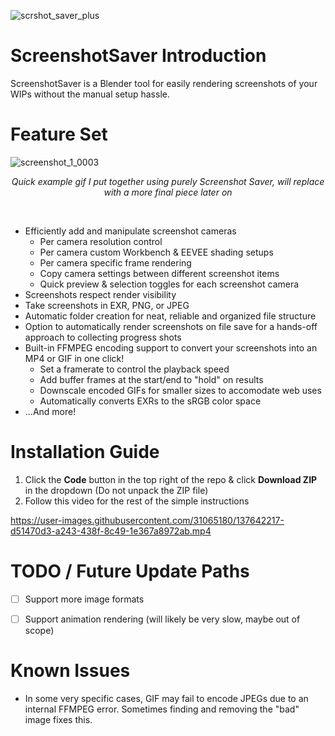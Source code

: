 ![scrshot_saver_plus](https://user-images.githubusercontent.com/31065180/167504126-4ea81863-f93c-4481-9f52-a67bce1ac62e.png)


# ScreenshotSaver Introduction
ScreenshotSaver is a Blender tool for easily rendering screenshots of your WIPs without the manual setup hassle. 


# Feature Set

![screenshot_1_0003](https://user-images.githubusercontent.com/31065180/167505799-8a3fa5e0-e5e9-4f5e-b917-51c100a6c030.gif)
<p align="center">
    <em>Quick example gif I put together using purely Screenshot Saver, will replace with a more final piece later on</em>
</p>

<br />

- Efficiently add and manipulate screenshot cameras
    - Per camera resolution control
    - Per camera custom Workbench & EEVEE shading setups
    - Per camera specific frame rendering
    - Copy camera settings between different screenshot items
    - Quick preview & selection toggles for each screenshot camera
- Screenshots respect render visibility
- Take screenshots in EXR, PNG, or JPEG
- Automatic folder creation for neat, reliable and organized file structure
- Option to automatically render screenshots on file save for a hands-off approach to collecting progress shots
- Built-in FFMPEG encoding support to convert your screenshots into an MP4 or GIF in one click!
  - Set a framerate to control the playback speed  
  - Add buffer frames at the start/end to "hold" on results
  - Downscale encoded GIFs for smaller sizes to accomodate web uses
  - Automatically converts EXRs to the sRGB color space
- ...And more!


# Installation Guide

1. Click the **Code** button in the top right of the repo & click **Download ZIP** in the dropdown (Do not unpack the ZIP file)
2. Follow this video for the rest of the simple instructions

https://user-images.githubusercontent.com/31065180/137642217-d51470d3-a243-438f-8c49-1e367a8972ab.mp4


# TODO / Future Update Paths

- [ ] Support more image formats
- [ ] Support animation rendering (will likely be very slow, maybe out of scope)


# Known Issues

- In some very specific cases, GIF may fail to encode JPEGs due to an internal FFMPEG error. Sometimes finding and removing the "bad" image fixes this.
